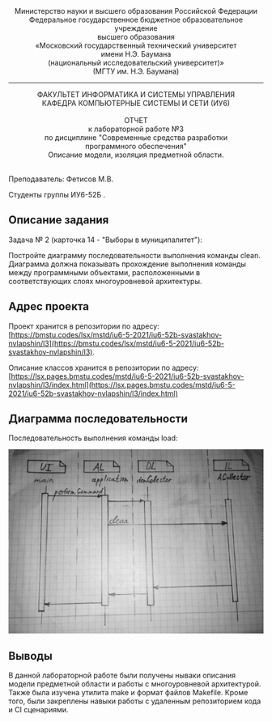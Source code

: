 <div align="center">
Министерство науки и высшего образования Российской Федерации <br />
Федеральное государственное бюджетное образовательное учреждение <br />
высшего образования <br />
«Московский государственный технический университет <br />
имени Н.Э. Баумана <br />
(национальный исследовательский университет)» <br />
(МГТУ им. Н.Э. Баумана)
</div>
<hr />
<div align="center">
ФАКУЛЬТЕТ ИНФОРМАТИКА И СИСТЕМЫ УПРАВЛЕНИЯ <br />
КАФЕДРА КОМПЬЮТЕРНЫЕ СИСТЕМЫ И СЕТИ (ИУ6)
</div>
<br />
<div align="center">
ОТЧЕТ <br />
к лабораторной работе №3 <br />
по дисциплине "Современные средства разработки <br />
программного обеспечения" <br />
Описание модели, изоляция предметной области.
</div>
<br />

Преподаватель: Фетисов М.В.

Студенты группы ИУ6-52Б .

## Описание задания

Задача № 2 (карточка 14 - "Выборы в муниципалитет"): 

Постройте диаграмму последовательности выполнения команды clean. Диаграмма должна показывать прохождение выполнения команды между программными объектами, расположенными в соответствующих слоях многоуровневой архитектуры.

## Адрес проекта

Проект хранится в репозитории по адресу: [https://bmstu.codes/lsx/mstd/iu6-5-2021/iu6-52b-svastakhov-nvlapshin/l3](https://bmstu.codes/lsx/mstd/iu6-5-2021/iu6-52b-svastakhov-nvlapshin/l3).

Описание классов хранится в репозитории по адресу: [https://lsx.pages.bmstu.codes/mstd/iu6-5-2021/iu6-52b-svastakhov-nvlapshin/l3/index.html](https://lsx.pages.bmstu.codes/mstd/iu6-5-2021/iu6-52b-svastakhov-nvlapshin/l3/index.html)

## Диаграмма последовательности

Последовательность выполнения команды load:

![Последовательность выполнения команды load](doc/load.JPG)

## Выводы

В данной лабораторной работе были получены нываки описания модели предметной области и работы с многоуровневой архитектурой. Также была изучена утилита make и формат файлов Makefile. Кроме того, были закреплены навыки работы с удаленным репозиторием кода и CI сценариями.
